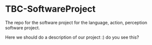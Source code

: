 # TBC-SoftwareProject
The repo for the software project for the language, action, perception software project.

Here we should do a description of our project :)
do you see this?
